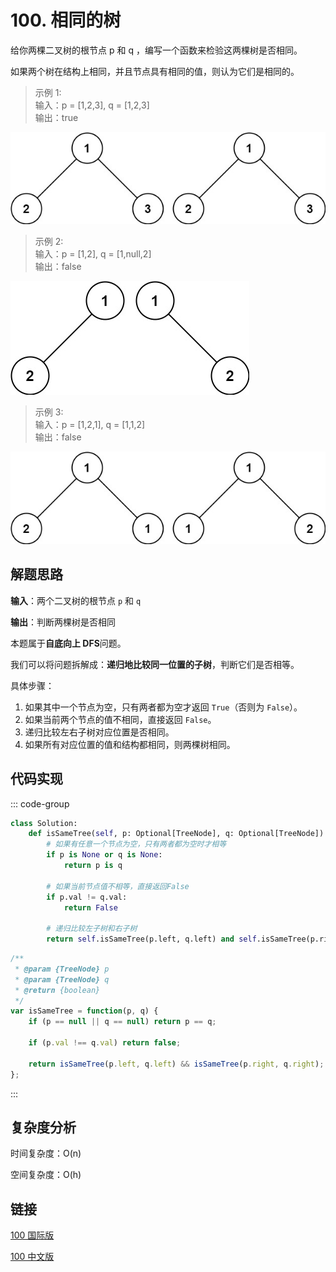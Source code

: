 # 100. 相同的树 <Badge type="tip" text="Easy" />

给你两棵二叉树的根节点 p 和 q ，编写一个函数来检验这两棵树是否相同。

如果两个树在结构上相同，并且节点具有相同的值，则认为它们是相同的。


>示例 1:  
输入：p = [1,2,3], q = [1,2,3]  
输出：true

![100-1](./assets/100-1.png)

>示例 2:  
输入：p = [1,2], q = [1,null,2]  
输出：false

![100-2](./assets/100-2.png)

>示例 3:  
输入：p = [1,2,1], q = [1,1,2]  
输出：false

![100-3](./assets/100-3.png)

## 解题思路

**输入**：两个二叉树的根节点 `p` 和 `q`

**输出**：判断两棵树是否相同

本题属于**自底向上 DFS**问题。

我们可以将问题拆解成：**递归地比较同一位置的子树**，判断它们是否相等。

具体步骤：

1. 如果其中一个节点为空，只有两者都为空才返回 `True`（否则为 `False`）。
2. 如果当前两个节点的值不相同，直接返回 `False`。
3. 递归比较左右子树对应位置是否相同。
4. 如果所有对应位置的值和结构都相同，则两棵树相同。

## 代码实现

::: code-group

```python
class Solution:
    def isSameTree(self, p: Optional[TreeNode], q: Optional[TreeNode]) -> bool:
        # 如果有任意一个节点为空，只有两者都为空时才相等
        if p is None or q is None:
            return p is q
        
        # 如果当前节点值不相等，直接返回False
        if p.val != q.val:
            return False
        
        # 递归比较左子树和右子树
        return self.isSameTree(p.left, q.left) and self.isSameTree(p.right, q.right)
```

```javascript
/**
 * @param {TreeNode} p
 * @param {TreeNode} q
 * @return {boolean}
 */
var isSameTree = function(p, q) {
    if (p == null || q == null) return p == q;

    if (p.val !== q.val) return false;

    return isSameTree(p.left, q.left) && isSameTree(p.right, q.right);
};
```

:::

## 复杂度分析

时间复杂度：O(n)

空间复杂度：O(h)

## 链接

[100 国际版](https://leetcode.com/problems/same-tree/description/)

[100 中文版](https://leetcode.cn/problems/same-tree/description/)
